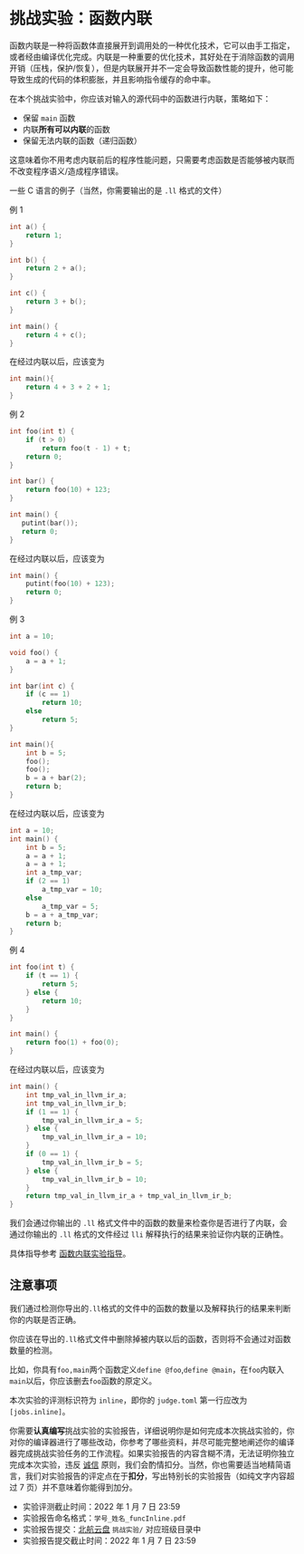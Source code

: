 # 挑战实验：函数内联

函数内联是一种将函数体直接展开到调用处的一种优化技术，它可以由手工指定，或者经由编译优化完成。内联是一种重要的优化技术，其好处在于消除函数的调用开销（压栈，保护/恢复），但是内联展开并不一定会导致函数性能的提升，他可能导致生成的代码的体积膨胀，并且影响指令缓存的命中率。

在本个挑战实验中，你应该对输入的源代码中的函数进行内联，策略如下：

- 保留 `main` 函数
- 内联**所有可以内联**的函数
- 保留无法内联的函数（递归函数）

这意味着你不用考虑内联前后的程序性能问题，只需要考虑函数是否能够被内联而不改变程序语义/造成程序错误。

一些 C 语言的例子（当然，你需要输出的是 `.ll` 格式的文件）

例 1

```cpp
int a() {
    return 1;
}

int b() {
    return 2 + a();
}

int c() {
    return 3 + b();
}

int main() {
    return 4 + c();
}
```

在经过内联以后，应该变为

```cpp
int main(){
    return 4 + 3 + 2 + 1;
}
```

例 2

```cpp
int foo(int t) {
    if (t > 0)
        return foo(t - 1) + t;
    return 0;
}

int bar() {
    return foo(10) + 123;
}

int main() {
   putint(bar());
   return 0;
}
```

在经过内联以后，应该变为

```cpp
int main() {
    putint(foo(10) + 123);
    return 0;
}
```

例 3

```cpp
int a = 10;

void foo() {
    a = a + 1;
}

int bar(int c) {
    if (c == 1)
        return 10;
    else
        return 5;
}

int main(){
    int b = 5;
    foo();
    foo();
    b = a + bar(2);
    return b;
}
```

在经过内联以后，应该变为

```cpp
int a = 10;
int main() {
    int b = 5;
    a = a + 1;
    a = a + 1;
    int a_tmp_var;
    if (2 == 1)
        a_tmp_var = 10;
    else
        a_tmp_var = 5;
    b = a + a_tmp_var;
    return b;
}
```

例 4

```cpp
int foo(int t) {
    if (t == 1) {
        return 5;
    } else {
        return 10;
    }
}

int main() {
    return foo(1) + foo(0);
}
```

在经过内联以后，应该变为

```cpp
int main() {
    int tmp_val_in_llvm_ir_a;
    int tmp_val_in_llvm_ir_b;
    if (1 == 1) {
        tmp_val_in_llvm_ir_a = 5;
    } else {
        tmp_val_in_llvm_ir_a = 10;
    }
    if (0 == 1) {
        tmp_val_in_llvm_ir_b = 5;
    } else {
        tmp_val_in_llvm_ir_b = 10;
    }
    return tmp_val_in_llvm_ir_a + tmp_val_in_llvm_ir_b;
}
```

我们会通过你输出的 `.ll` 格式文件中的函数的数量来检查你是否进行了内联，会通过你输出的 `.ll` 格式的文件经过 `lli` 解释执行的结果来验证你内联的正确性。

具体指导参考 [函数内联实验指导](help.md)。

## 注意事项


我们通过检测你导出的`.ll`格式的文件中的函数的数量以及解释执行的结果来判断你的内联是否正确。

你应该在导出的`.ll`格式文件中删除掉被内联以后的函数，否则将不会通过对函数数量的检测。

比如，你具有`foo,main`两个函数定义`define @foo`,`define @main`，在`foo`内联入`main`以后，你应该删去`foo`函数的原定义。

本次实验的评测标识符为 `inline`，即你的 `judge.toml` 第一行应改为 `[jobs.inline]`。



你需要**认真编写**挑战实验的实验报告，详细说明你是如何完成本次挑战实验的，你对你的编译器进行了哪些改动，你参考了哪些资料，并尽可能完整地阐述你的编译器完成挑战实验任务的工作流程。如果实验报告的内容含糊不清，无法证明你独立完成本次实验，违反 [诚信](../../integrity.md) 原则，我们会酌情扣分。当然，你也需要适当地精简语言，我们对实验报告的评定点在于**扣分**，写出特别长的实验报告（如纯文字内容超过 7 页）并不意味着你能得到加分。

- 实验评测截止时间：2022 年 1 月 7 日 23:59
- 实验报告命名格式：`学号_姓名_funcInline.pdf`
- 实验报告提交：[北航云盘](https://bhpan.buaa.edu.cn:443/link/413EA0802B7A7627A6B5112531C40772) `挑战实验/` 对应班级目录中
- 实验报告提交截止时间：2022 年 1 月 7 日 23:59
